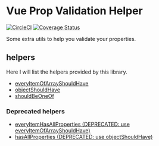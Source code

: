# Vue Prop Validation Helper

[![CircleCI](https://circleci.com/gh/vhoyer/vue-prop-validation-helper.svg?style=svg)](https://circleci.com/gh/vhoyer/vue-prop-validation-helper)
[![Coverage Status](https://coveralls.io/repos/github/vhoyer/vue-prop-validation-helper/badge.svg)](https://coveralls.io/github/vhoyer/vue-prop-validation-helper)

Some extra utils to help you validate your properties.

## helpers

Here I will list the helpers provided by this library.

- [everyItemOfArrayShouldHave](./docs/everyItemOfArrayShouldHave.md)
- [objectShouldHave](./docs/objectShouldHave.md)
- [shouldBeOneOf](./docs/shouldBeOneOf.md)

### Deprecated helpers

- [everyItemHasAllProperties (DEPRECATED: use everyItemOfArrayShouldHave)](./docs/everyItemHasAllProperties.md)
- [hasAllProperties (DEPRECATED: use objectShouldHave)](./docs/hasAllProperties.md)
